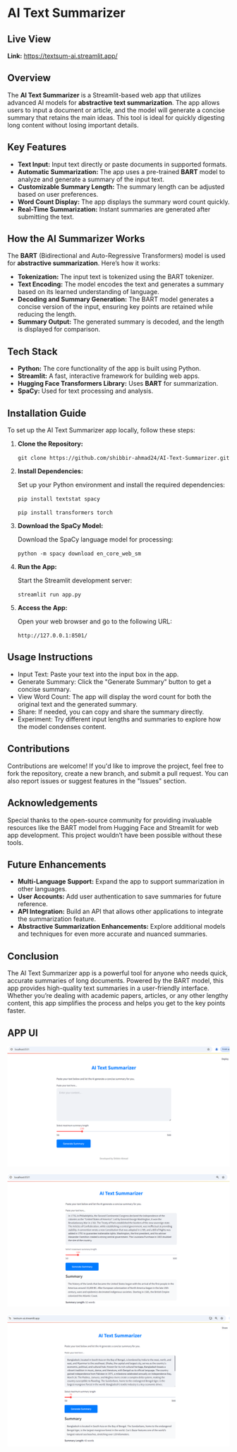 # AI Text Summarizer

## **Live View**

**Link:** https://textsum-ai.streamlit.app/

## **Overview**

The **AI Text Summarizer** is a Streamlit-based web app that utilizes advanced AI models for **abstractive text summarization**. The app allows users to input a document or article, and the model will generate a concise summary that retains the main ideas. This tool is ideal for quickly digesting long content without losing important details.

## **Key Features**

- **Text Input:** Input text directly or paste documents in supported formats.
- **Automatic Summarization:** The app uses a pre-trained **BART** model to analyze and generate a summary of the input text.
- **Customizable Summary Length:** The summary length can be adjusted based on user preferences.
- **Word Count Display:** The app displays the summary word count quickly.
- **Real-Time Summarization:** Instant summaries are generated after submitting the text.

## **How the AI Summarizer Works**

The **BART** (Bidirectional and Auto-Regressive Transformers) model is used for **abstractive summarization**. Here’s how it works:

- **Tokenization:** The input text is tokenized using the BART tokenizer.
- **Text Encoding:** The model encodes the text and generates a summary based on its learned understanding of language.
- **Decoding and Summary Generation:** The BART model generates a concise version of the input, ensuring key points are retained while reducing the length.
- **Summary Output:** The generated summary is decoded, and the length is displayed for comparison.

## **Tech Stack**

- **Python:** The core functionality of the app is built using Python.
- **Streamlit:** A fast, interactive framework for building web apps.
- **Hugging Face Transformers Library:** Uses **BART** for summarization.
- **SpaCy:** Used for text processing and analysis.

## **Installation Guide**

To set up the AI Text Summarizer app locally, follow these steps:

1. **Clone the Repository:**
   
   ``
   git clone https://github.com/shibbir-ahmad24/AI-Text-Summarizer.git
   ``

3. **Install Dependencies:**

   Set up your Python environment and install the required dependencies:

   ``
   pip install textstat spacy
   ``
   
   ``
   pip install transformers torch
   ``

5. **Download the SpaCy Model:**

   Download the SpaCy language model for processing:

   ``
   python -m spacy download en_core_web_sm
   ``

7. **Run the App:**

   Start the Streamlit development server:

   ``
   streamlit run app.py
   ``

9. **Access the App:**

   Open your web browser and go to the following URL:

   ``
   http://127.0.0.1:8501/
   ``

## **Usage Instructions**

- Input Text: Paste your text into the input box in the app.
- Generate Summary: Click the "Generate Summary" button to get a concise summary.
- View Word Count: The app will display the word count for both the original text and the generated summary.
- Share: If needed, you can copy and share the summary directly.
- Experiment: Try different input lengths and summaries to explore how the model condenses content.

## **Contributions**

Contributions are welcome! If you'd like to improve the project, feel free to fork the repository, create a new branch, and submit a pull request. You can also report issues or suggest features in the "Issues" section.

## **Acknowledgements**

Special thanks to the open-source community for providing invaluable resources like the BART model from Hugging Face and Streamlit for web app development. This project wouldn’t have been possible without these tools.

## **Future Enhancements**

- **Multi-Language Support:** Expand the app to support summarization in other languages.
- **User Accounts:** Add user authentication to save summaries for future reference.
- **API Integration:** Build an API that allows other applications to integrate the summarization feature.
- **Abstractive Summarization Enhancements:** Explore additional models and techniques for even more accurate and nuanced summaries.

## **Conclusion**

The AI Text Summarizer app is a powerful tool for anyone who needs quick, accurate summaries of long documents. Powered by the BART model, this app provides high-quality text summaries in a user-friendly interface. Whether you’re dealing with academic papers, articles, or any other lengthy content, this app simplifies the process and helps you get to the key points faster.

## **APP UI**

![p1](https://github.com/shibbir-ahmad24/AI-Text-Summarizer/blob/main/Figures/Output1.png)

![p2](https://github.com/shibbir-ahmad24/AI-Text-Summarizer/blob/main/Figures/Output2.png)

![p3](https://github.com/shibbir-ahmad24/AI-Text-Summarizer/blob/main/Figures/Output4.png)
